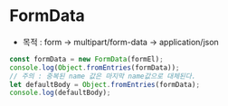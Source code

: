 # FormData

- 목적 : form -> multipart/form-data -> application/json

```js
const formData = new FormData(formEl);
console.log(Object.fromEntries(formData));
// 주의 : 중복된 name 값은 마지막 name값으로 대체된다.
let defaultBody = Object.fromEntries(formData);
console.log(defaultBody);
```
